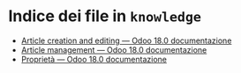 # Indice dei file in `knowledge`

- [Article creation and editing — Odoo 18.0 documentazione](./articles_editing.md)
- [Article management — Odoo 18.0 documentazione](./management.md)
- [Proprietà — Odoo 18.0 documentazione](./properties.md)
